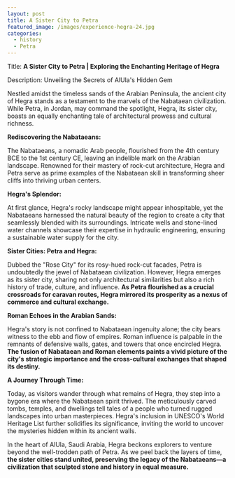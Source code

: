 ```yaml
---
layout: post
title: A Sister City to Petra
featured_image: /images/experience-hegra-24.jpg
categories:
  - history
  - Petra
---
```

Title: **A Sister City to Petra \| Exploring the Enchanting Heritage of Hegra**

Description: Unveiling the Secrets of AlUla's Hidden Gem

Nestled amidst the timeless sands of the Arabian Peninsula, the ancient city of Hegra stands as a testament to the marvels of the Nabataean civilization. While Petra, in Jordan, may command the spotlight, Hegra, its sister city, boasts an equally enchanting tale of architectural prowess and cultural richness.

**Rediscovering the Nabataeans:**

The Nabataeans, a nomadic Arab people, flourished from the 4th century BCE to the 1st century CE, leaving an indelible mark on the Arabian landscape. Renowned for their mastery of rock-cut architecture, Hegra and Petra serve as prime examples of the Nabataean skill in transforming sheer cliffs into thriving urban centers.

**Hegra's Splendor:**

At first glance, Hegra's rocky landscape might appear inhospitable, yet the Nabataeans harnessed the natural beauty of the region to create a city that seamlessly blended with its surroundings. Intricate wells and stone-lined water channels showcase their expertise in hydraulic engineering, ensuring a sustainable water supply for the city.

**Sister Cities: Petra and Hegra:**

Dubbed the "Rose City" for its rosy-hued rock-cut facades, Petra is undoubtedly the jewel of Nabataean civilization. However, Hegra emerges as its sister city, sharing not only architectural similarities but also a rich history of trade, culture, and influence. **As Petra flourished as a crucial crossroads for caravan routes, Hegra mirrored its prosperity as a nexus of commerce and cultural exchange.**

**Roman Echoes in the Arabian Sands:**

Hegra's story is not confined to Nabataean ingenuity alone; the city bears witness to the ebb and flow of empires. Roman influence is palpable in the remnants of defensive walls, gates, and towers that once encircled Hegra. **The fusion of Nabataean and Roman elements paints a vivid picture of the city's strategic importance and the cross-cultural exchanges that shaped its destiny.**

**A Journey Through Time:**

Today, as visitors wander through what remains of Hegra, they step into a bygone era where the Nabataean spirit thrived. The meticulously carved tombs, temples, and dwellings tell tales of a people who turned rugged landscapes into urban masterpieces. Hegra's inclusion in UNESCO's World Heritage List further solidifies its significance, inviting the world to uncover the mysteries hidden within its ancient walls.

In the heart of AlUla, Saudi Arabia, Hegra beckons explorers to venture beyond the well-trodden path of Petra. As we peel back the layers of time, **the sister cities stand united, preserving the legacy of the Nabataeans—a civilization that sculpted stone and history in equal measure.**
